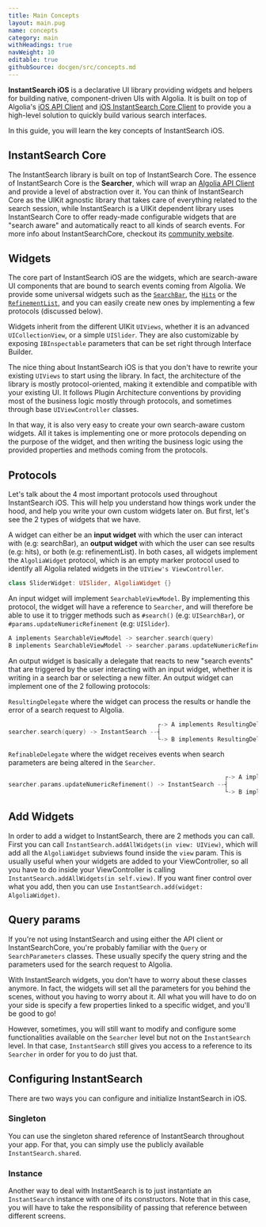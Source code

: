 ```yaml
---
title: Main Concepts
layout: main.pug
name: concepts
category: main
withHeadings: true
navWeight: 10
editable: true
githubSource: docgen/src/concepts.md
---
```


**InstantSearch iOS** is a declarative UI library providing widgets and helpers for building native, component-driven UIs with Algolia.
It is built on top of Algolia's [iOS API Client](https://github.com/algolia/algoliasearch-client-swift) and [iOS InstantSearch Core Client](https://github.com/algolia/instantsearch-core-swift) to provide you a high-level solution to quickly build various search interfaces.


In this guide, you will learn the key concepts of InstantSearch iOS.


## InstantSearch Core

The InstantSearch library is built on top of InstantSearch Core. The essence of InstantSearch Core is the **Searcher**, which will wrap an [Algolia API Client](https://github.com/algolia/algoliasearch-client-swift/blob/master/Source/Client.swift) and provide a level of abstraction over it. You can think of InstantSearch Core as the UIKit agnostic library that takes care of everything related to the search session, while InstantSearch is a UIKit dependent library uses InstantSearch Core to offer ready-made configurable widgets that are "search aware" and automatically react to all kinds of search events. For more info about InstantSearchCore, checkout its [community website](https://community.algolia.com/instantsearch-core-swift/).

## Widgets

The core part of InstantSearch iOS are the widgets, which are search-aware UI components that are bound to search events coming from Algolia. We provide some universal widgets such as the [`SearchBar`][widgets-searchbar], the [`Hits`][widgets-hits] or the [`RefinementList`][widgets-refinementlist], and you can easily create new ones by implementing a few protocols (discussed below).

Widgets inherit from the different UIKit `UIViews`, whether it is an advanced `UICollectionView`, or a simple `UISlider`. They are also customizable by exposing `IBInspectable` parameters that can be set right through Interface Builder.

The nice thing about InstantSearch iOS is that you don't have to rewrite your existing `UIViews` to start using the library. In fact, the architecture of the library is mostly protocol-oriented, making it extendible and compatible with your existing UI. It follows Plugin Architecture conventions by providing most of the business logic mostly through protocols, and sometimes through base `UIViewController` classes.

In that way, it is also very easy to create your own search-aware custom widgets. All it takes is implementing one or more protocols depending on the purpose of the widget, and then writing the business logic using the provided properties and methods coming from the protocols.

## Protocols

Let's talk about the 4 most important protocols used throughout InstantSearch iOS. This will help you understand how things work under the hood, and help you write your own custom widgets later on. But first, let's see the 2 types of widgets that we have.

A widget can either be an **input widget** with which the user can interact with (e.g: searchBar), an **output widget** with which the user can see results (e.g: hits), or both (e.g: refinementList). In both cases, all widgets implement the `AlgoliaWidget` protocol, which is an empty marker protocol used to identify all Algolia related widgets in the `UIView's ViewController`.

```swift
class SliderWidget: UISlider, AlgoliaWidget {}
```

An input widget will implement `SearchableViewModel`. By implementing this protocol, the widget will have a reference to `Searcher`, and will therefore be able to use it to trigger methods such as `#search()` (e.g: `UISearchBar`), or `#params.updateNumericRefinement` (e.g: `UISlider`).

```swift
A implements SearchableViewModel -> searcher.search(query)
B implements SearchableViewModel -> searcher.params.updateNumericRefinement()
```

An output widget is basically a delegate that reacts to new "search events" that are triggered by the user interacting with an input widget, whether it is writing in a search bar or selecting a new filter. An output widget can implement one of the 2 following protocols: 

`ResultingDelegate` where the widget can process the results or handle the error of a search request to Algolia.

```swift
                                          ┌-> A implements ResultingDelegate
searcher.search(query) -> InstantSearch --┤
                                          └-> B implements ResultingDelegate
```

`RefinableDelegate` where the widget receives events when search parameters are being altered in the `Searcher`.



```swift
                                                             ┌-> A implements RefinableDelegate
searcher.params.updateNumericRefinement() -> InstantSearch --┤
                                                             └-> B implements RefinableDelegate
```




## Add Widgets

In order to add a widget to InstantSearch, there are 2 methods you can call. First you can call `InstantSearch.addAllWidgets(in view: UIView)`, which will add all the `AlgoliaWidget` subviews found inside the `view` param. This is usually useful when your widgets are added to your ViewController, so all you have to do inside your ViewController is calling `InstantSearch.addAllWidgets(in self.view)`.
If you want finer control over what you add, then you can use `InstantSearch.add(widget: AlgoliaWidget)`.

## Query params

If you're not using InstantSearch and using either the API client or InstantSearchCore, you're probably familiar with the `Query` or `SearchParameters` classes. These usually specify the query string and the parameters used for the search request to Algolia. 

With InstantSearch widgets, you don't have to worry about these classes anymore. In fact, the widgets will set all the parameters for you behind the scenes, without you having to worry about it. All what you will have to do on your side is specify a few properties linked to a specific widget, and you'll be good to go!

However, sometimes, you will still want to modify and configure some functionalities available on the `Searcher` level but not on the `InstantSearch` level. In that case, `InstantSearch` still gives you access to a reference to its `Searcher` in order for you to do just that.

## Configuring InstantSearch

There are two ways you can configure and initialize InstantSearch in iOS.

### Singleton

You can use the singleton shared reference of InstantSearch throughout your app. For that, you can simply use the publicly available `InstantSearch.shared`.

### Instance 

Another way to deal with InstantSearch is to just instantiate an `InstantSearch` instance with one of its constructors. Note that in this case, you will have to take the responsibility of passing that reference between different screens.

[widgets-hits]: widgets.html#hits
[widgets-searchbar]: widgets.html#searchbar
[widgets-refinementlist]: widgets.html#refinementlist
[widgets-stats]: widgets.html#stats